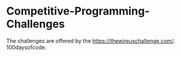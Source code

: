 # Competitive-Programming-Challenges
The challenges are offered by the https://thewireuschallenge.com/. 100daysofcode.
